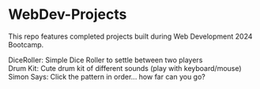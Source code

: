 # WebDev-Projects

This repo features completed projects built during Web Development 2024 Bootcamp. 

DiceRoller: Simple Dice Roller to settle between two players </br>
Drum Kit: Cute drum kit of different sounds (play with keyboard/mouse) </br>
Simon Says: Click the pattern in order... how far can you go? </br>